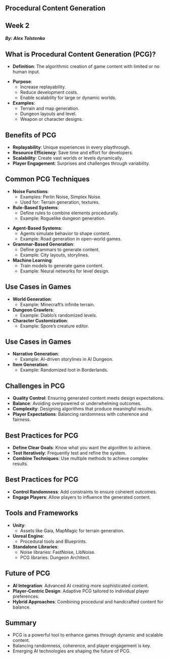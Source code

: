 <section>
  <h1>Procedural Content Generation</h1>
  <h2>Week 2</h2>
  <h5>By: Alex Tolstenko</h5>
</section>
<section>
  <h2>What is Procedural Content Generation (PCG)?</h2>
  <ul>
    <li><strong>Definition</strong>: The algorithmic creation of game content with limited or no human input.</li>
  </ul>
</section>
<section>
  <ul>
    <li>
      <strong>Purpose</strong>:
      <ul>
        <li>Increase replayability.</li>
        <li>Reduce development costs.</li>
        <li>Enable scalability for large or dynamic worlds.</li>
      </ul>
    </li>
    <li>
      <strong>Examples</strong>:
      <ul>
        <li>Terrain and map generation.</li>
        <li>Dungeon layouts and level.</li>
        <li>Weapon or character designs.</li>
      </ul>
    </li>
  </ul>
</section>
<section>
  <h2>Benefits of PCG</h2>
  <ul>
    <li><strong>Replayability</strong>: Unique experiences in every playthrough.</li>
    <li><strong>Resource Efficiency</strong>: Save time and effort for developers.</li>
    <li><strong>Scalability</strong>: Create vast worlds or levels dynamically.</li>
    <li><strong>Player Engagement</strong>: Surprises and challenges through variability.</li>
  </ul>
</section>
<section>
  <h2>Common PCG Techniques</h2>
  <ul>
    <li>
      <strong>Noise Functions</strong>:
      <ul>
        <li>Examples: Perlin Noise, Simplex Noise.</li>
        <li>Used for: Terrain generation, textures.</li>
      </ul>
    </li>
    <li>
      <strong>Rule-Based Systems</strong>:
      <ul>
        <li>Define rules to combine elements procedurally.</li>
        <li>Example: Roguelike dungeon generation.</li>
      </ul>
    </li>
  </ul>
</section>
<section>
  <ul>
    <li>
      <strong>Agent-Based Systems</strong>:
      <ul>
        <li>Agents simulate behavior to shape content.</li>
        <li>Example: Road generation in open-world games.</li>
      </ul>
    </li>
    <li>
      <strong>Grammar-Based Generation</strong>:
      <ul>
        <li>Define grammars to generate content.</li>
        <li>Example: City layouts, storylines.</li>
      </ul>
    </li>
    <li>
      <strong>Machine Learning</strong>:
      <ul>
        <li>Train models to generate game content.</li>
        <li>Example: Neural networks for level design.</li>
      </ul>
    </li>
  </ul>
</section>
<section>
  <h2>Use Cases in Games</h2>
  <ul>
    <li>
      <strong>World Generation</strong>:
      <ul>
        <li>Example: Minecraft’s infinite terrain.</li>
      </ul>
    </li>
    <li>
      <strong>Dungeon Crawlers</strong>:
      <ul>
        <li>Example: Diablo’s randomized levels.</li>
      </ul>
    </li>
    <li>
      <strong>Character Customization</strong>:
      <ul>
        <li>Example: Spore’s creature editor.</li>
      </ul>
    </li>
  </ul>
</section>
<section>
  <h2>Use Cases in Games</h2>
  <ul>
    <li>
      <strong>Narrative Generation</strong>:
      <ul>
        <li>Example: AI-driven storylines in AI Dungeon.</li>
      </ul>
    </li>
    <li>
      <strong>Item Generation</strong>:
      <ul>
        <li>Example: Randomized loot in Borderlands.</li>
      </ul>
    </li>
  </ul>
</section>
<section>
  <h2>Challenges in PCG</h2>
  <ul>
    <li><strong>Quality Control</strong>: Ensuring generated content meets design expectations.</li>
    <li><strong>Balance</strong>: Avoiding overpowered or underwhelming outcomes.</li>
    <li><strong>Complexity</strong>: Designing algorithms that produce meaningful results.</li>
    <li><strong>Player Expectations</strong>: Balancing randomness with coherence and fairness.</li>
  </ul>
</section>
<section>
  <h2>Best Practices for PCG</h2>
  <ul>
    <li><strong>Define Clear Goals</strong>: Know what you want the algorithm to achieve.</li>
    <li><strong>Test Iteratively</strong>: Frequently test and refine the system.</li>
    <li><strong>Combine Techniques</strong>: Use multiple methods to achieve complex results.</li>
</ul>
</section>
<section>
  <h2>Best Practices for PCG</h2>
  <ul>
    <li><strong>Control Randomness</strong>: Add constraints to ensure coherent outcomes.</li>
    <li><strong>Engage Players</strong>: Allow players to influence the generated content.</li>
  </ul>
</section>
<section>
  <h2>Tools and Frameworks</h2>
  <ul>
    <li>
      <strong>Unity</strong>:
      <ul>
        <li>Assets like Gaia, MapMagic for terrain generation.</li>
      </ul>
    </li>
    <li>
      <strong>Unreal Engine</strong>:
      <ul>
        <li>Procedural tools and Blueprints.</li>
      </ul>
    </li>
    <li>
      <strong>Standalone Libraries</strong>:
      <ul>
        <li>Noise libraries: FastNoise, LibNoise.</li>
        <li>PCG libraries: Dungeon Architect.</li>
      </ul>
    </li>
  </ul>
</section>
<section>
  <h2>Future of PCG</h2>
  <ul>
    <li><strong>AI Integration</strong>: Advanced AI creating more sophisticated content.</li>
    <li><strong>Player-Centric Design</strong>: Adaptive PCG tailored to individual player preferences.</li>
    <li><strong>Hybrid Approaches</strong>: Combining procedural and handcrafted content for balance.</li>
  </ul>
</section>
<section>
  <h2>Summary</h2>
  <ul>
    <li>PCG is a powerful tool to enhance games through dynamic and scalable content.</li>
    <li>Balancing randomness, coherence, and player engagement is key.</li>
    <li>Emerging AI technologies are shaping the future of PCG.</li>
  </ul>
</section>